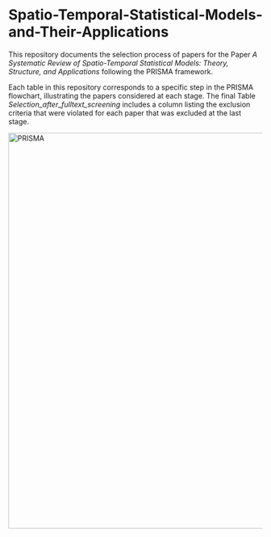 # Spatio-Temporal-Statistical-Models-and-Their-Applications

This repository documents the selection process of papers for the Paper *A Systematic Review of Spatio-Temporal Statistical Models: Theory, Structure, and Applications* following the PRISMA framework. 

Each table in this repository corresponds to a specific step in the PRISMA flowchart, illustrating the papers considered at each stage.
The final Table *Selection_after_fulltext_screening* includes a column listing the exclusion criteria that were violated for each paper that was excluded at the last stage.

<img width="685" height="784" alt="PRISMA" src="https://github.com/user-attachments/assets/b6f13059-acef-457f-b6c2-ed580a426ad0" />
